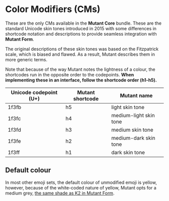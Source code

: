 # Color Modifiers (CMs)

These are the only CMs available in the **Mutant Core** bundle. These are the standard Unicode skin tones introduced in 2015 with some differences in shortcode notation and descriptions to provide seamless integration with **Mutant Form**.

The original descriptions of these skin tones was based on the Fitzpatrick scale, which is biased and flawed. As a result, Mutant describes them in more generic terms.

Note that because of the way Mutant notes the lightness of a colour, the shortcodes run in the opposite order to the codepoints. **When implementing these in an interface, follow the shortcode order (h1-h5).**

| Unicode codepoint (U+) | Mutant shortcode | Mutant name |
| ---- | ---- | ---- |
| 1f3fb | h5 | light skin tone |
| 1f3fc | h4 | medium-light skin tone |
| 1f3fd | h3 | medium skin tone |
| 1f3fe | h2 | medium-dark skin tone |
| 1f3ff | h1 | dark skin tone |


## Default colour
In most other emoji sets, the default colour of unmodified emoji is yellow, however, because of the white-coded nature of yellow, Mutant opts for a medium grey, [the same shade as K2 in Mutant Form](../form/cm.md).

